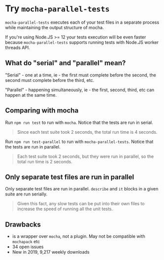 # Try `mocha-parallel-tests`

`mocha-parallel-tests` executes each of your test files in a separate process while maintaining the output structure of mocha.

If you're using Node.JS >= 12 your tests execution will be even faster because `mocha-parallel-tests` supports running tests with Node.JS worker threads API.

## What do "serial" and "parallel" mean?

"Serial" - one at a time, ie - the first must complete before the second, the second must complete before the third, etc.

"Parallel" - happening simultaneously, ie - the first, second, third, etc can happen at the same time.

## Comparing with mocha

Run `npm run test` to run with `mocha`. Notice that the tests are run in serial.

> Since each test suite took 2 seconds, the total run time is 4 seconds.

Run `npm run test-parallel` to run with `mocha-parallel-tests`. Notice that the tests are run in parallel.

> Each test suite took 2 seconds, but they were run in parallel, so the total run time is 2 seconds.

## Only separate test files are run in parallel

Only separate test files are run in parallel. `describe` and `it` blocks in a given suite are run serially.

> Given this fact, any slow tests can be put into their own files to increase the speed of running all the unit tests.

## Drawbacks

- is a wrapper over `mocha`, not a plugin. May not be compatible with `mochapack` etc
- 34 open issues
- New in 2019, 9,217 weekly downloads

